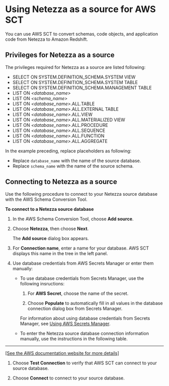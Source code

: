 # Using Netezza as a source for AWS SCT<a name="CHAP_Source.Netezza"></a>

You can use AWS SCT to convert schemas, code objects, and application code from Netezza to Amazon Redshift\. 

## Privileges for Netezza as a source<a name="CHAP_Source.Netezza.Permissions"></a>

The privileges required for Netezza as a source are listed following: 
+ SELECT ON SYSTEM\.DEFINITION\_SCHEMA\.SYSTEM VIEW 
+ SELECT ON SYSTEM\.DEFINITION\_SCHEMA\.SYSTEM TABLE 
+ SELECT ON SYSTEM\.DEFINITION\_SCHEMA\.MANAGEMENT TABLE 
+ LIST ON *<database\_name>* 
+ LIST ON *<schema\_name>* 
+ LIST ON *<database\_name>*\.ALL\.TABLE 
+ LIST ON *<database\_name>*\.ALL\.EXTERNAL TABLE 
+ LIST ON *<database\_name>*\.ALL\.VIEW 
+ LIST ON *<database\_name>*\.ALL\.MATERIALIZED VIEW 
+ LIST ON *<database\_name>*\.ALL\.PROCEDURE 
+ LIST ON *<database\_name>*\.ALL\.SEQUENCE 
+ LIST ON *<database\_name>*\.ALL\.FUNCTION 
+ LIST ON *<database\_name>*\.ALL\.AGGREGATE 

In the example preceding, replace placeholders as following:
+ Replace `database_name` with the name of the source database\.
+ Replace `schema_name` with the name of the source schema\.

## Connecting to Netezza as a source<a name="CHAP_Source.Netezza.Connecting"></a>

Use the following procedure to connect to your Netezza source database with the AWS Schema Conversion Tool\. 

**To connect to a Netezza source database**

1. In the AWS Schema Conversion Tool, choose **Add source**\. 

1. Choose **Netezza**, then choose **Next**\. 

   The **Add source** dialog box appears\.

1. For **Connection name**, enter a name for your database\. AWS SCT displays this name in the tree in the left panel\. 

1. Use database credentials from AWS Secrets Manager or enter them manually:
   + To use database credentials from Secrets Manager, use the following insructions:

     1. For **AWS Secret**, choose the name of the secret\.

     1. Choose **Populate** to automatically fill in all values in the database connection dialog box from Secrets Manager\.

     For information about using database credentials from Secrets Manager, see [Using AWS Secrets Manager](CHAP_UserInterface.md#CHAP_UserInterface.SecretsManager)\.
   + To enter the Netezza source database connection information manually, use the instructions in the following table\.  
****    
[\[See the AWS documentation website for more details\]](http://docs.aws.amazon.com/SchemaConversionTool/latest/userguide/CHAP_Source.Netezza.html)

1. Choose **Test Connection** to verify that AWS SCT can connect to your source database\. 

1. Choose **Connect** to connect to your source database\.